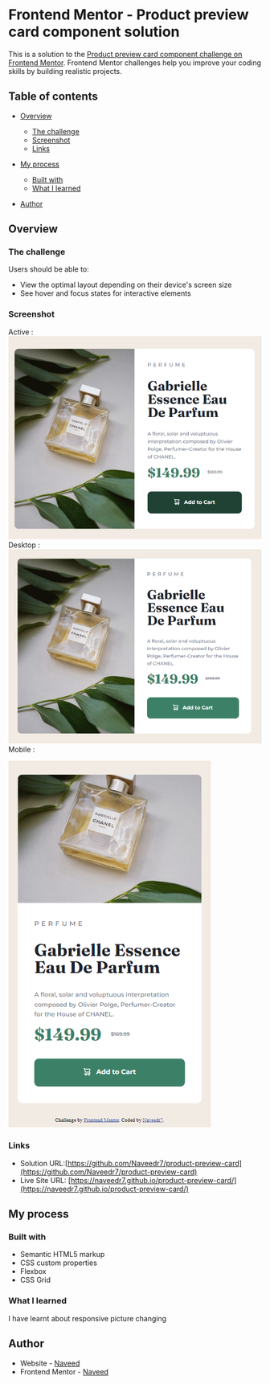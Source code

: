 
# Frontend Mentor - Product preview card component solution

This is a solution to the [Product preview card component challenge on Frontend Mentor](https://www.frontendmentor.io/challenges/product-preview-card-component-GO7UmttRfa). Frontend Mentor challenges help you improve your coding skills by building realistic projects. 

## Table of contents

- [Overview](#overview)
  - [The challenge](#the-challenge)
  - [Screenshot](#screenshot)
  - [Links](#links)
- [My process](#my-process)
  - [Built with](#built-with)
  - [What I learned](#what-i-learned)
  
 
- [Author](#author)




## Overview

### The challenge

Users should be able to:

- View the optimal layout depending on their device's screen size
- See hover and focus states for interactive elements

### Screenshot
Active :
![preview1](./preview/Active.png)
Desktop :
![preview2](./preview/desktop.png)
Mobile :

![preview3](./preview/phone.png)
### Links

- Solution URL:[https://github.com/Naveedr7/product-preview-card](https://github.com/Naveedr7/product-preview-card)
- Live Site URL: [https://naveedr7.github.io/product-preview-card/](https://naveedr7.github.io/product-preview-card/)

## My process

### Built with

- Semantic HTML5 markup
- CSS custom properties
- Flexbox
- CSS Grid


### What I learned
I have learnt about responsive picture changing 



## Author

- Website - [Naveed](https://github.com/Naveedr7)
- Frontend Mentor - [Naveed](https://www.frontendmentor.io/profile/mohmmednaveedranman)


